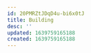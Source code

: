 ```yaml
---
id: 20PMRZtJDqD4u-bi6x0tJ
title: Building
desc: ''
updated: 1639759165188
created: 1639759165188
---
```


